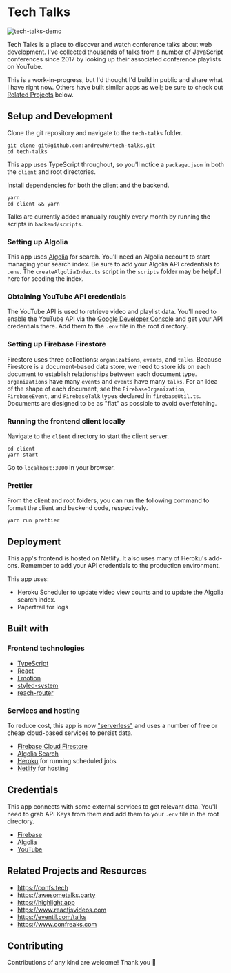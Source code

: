 # Tech Talks

![tech-talks-demo](https://user-images.githubusercontent.com/2905455/56312865-fedae580-6105-11e9-9079-9bbc27293a7e.gif)

Tech Talks is a place to discover and watch conference talks about web development. I've collected thousands of talks from a number of JavaScript conferences since 2017 by looking up their associated conference playlists on YouTube.

This is a work-in-progress, but I'd thought I'd build in public and share what I have right now. Others have built similar apps as well; be sure to check out [Related Projects](#related-projects) below.

## Setup and Development

Clone the git repository and navigate to the `tech-talks` folder.

```
git clone git@github.com:andrewh0/tech-talks.git
cd tech-talks
```

This app uses TypeScript throughout, so you'll notice a `package.json` in both the `client` and root directories.

Install dependencies for both the client and the backend.

```
yarn
cd client && yarn
```

Talks are currently added manually roughly every month by running the scripts in `backend/scripts`.

### Setting up Algolia

This app uses [Algolia](https://www.algolia.com/) for search. You'll need an Algolia account to start managing your search index. Be sure to add your Algolia API credentials to `.env`. The `createAlgoliaIndex.ts` script in the `scripts` folder may be helpful here for seeding the index.

### Obtaining YouTube API credentials

The YouTube API is used to retrieve video and playlist data. You'll need to enable the YouTube API via the [Google Developer Console](https://console.developers.google.com) and get your API credentials there. Add them to the `.env` file in the root directory.

### Setting up Firebase Firestore

Firestore uses three collections: `organizations`, `events`, and `talks`. Because Firestore is a document-based data store, we need to store ids on each document to establish relationships between each document type. `organizations` have many `events` and `events` have many `talks`. For an idea of the shape of each document, see the `FirebaseOrganization`, `FirebaseEvent`, and `FirebaseTalk` types declared in `firebaseUtil.ts`. Documents are designed to be as "flat" as possible to avoid overfetching.

### Running the frontend client locally

Navigate to the `client` directory to start the client server.

```
cd client
yarn start
```

Go to `localhost:3000` in your browser.

### Prettier

From the client and root folders, you can run the following command to format the client and backend code, respectively.

```
yarn run prettier
```

## Deployment

This app's frontend is hosted on Netlify. It also uses many of Heroku's add-ons.
Remember to add your API credentials to the production environment.

This app uses:

- Heroku Scheduler to update video view counts and to update the Algolia search index.
- Papertrail for logs

## Built with

### Frontend technologies
- [TypeScript](https://www.typescriptlang.org/)
- [React](https://reactjs.org/)
- [Emotion](https://emotion.sh/docs/introduction/)
- [styled-system](https://styled-system.com/)
- [reach-router](https://reach.tech/)

### Services and hosting
To reduce cost, this app is now ["serverless"](https://serverless.css-tricks.com) and uses a number of free or cheap cloud-based services to persist data.
- [Firebase Cloud Firestore](https://firebase.google.com/products/firestore/)
- [Algolia Search](https://www.algolia.com/)
- [Heroku](https://heroku.com/) for running scheduled jobs
- [Netlify](https://netlify.com) for hosting

## Credentials

This app connects with some external services to get relevant data. You'll need to grab API Keys from them and add them to your `.env` file in the root directory.

- [Firebase](https://console.firebase.google.com/)
- [Algolia](https://www.algolia.com/manage/applications)
- [YouTube](https://console.cloud.google.com/apis/library/youtube.googleapis.com/)

## Related Projects and Resources

- https://confs.tech
- https://awesometalks.party
- https://highlight.app
- https://www.reactjsvideos.com
- https://eventil.com/talks
- https://www.confreaks.com

## Contributing

Contributions of any kind are welcome! Thank you 🙏

